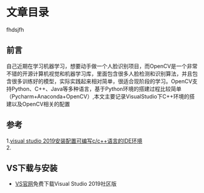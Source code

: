 # 文章目录

fhdsjfh

## 前言

自己近期在学习机器学习，想要动手做一个人脸识别项目，而OpenCV是一个非常不错的开源计算机视觉和机器学习库，里面包含很多人脸检测和识别算法，并且包含很多训练好的模型，实际实践起来相对简单，很适合现阶段的学习。OpenCV支持Python、C++、Java等多种语言，基于Python环境的搭建过程比较简单（Pycharm+Anaconda+OpenCV）,本文主要记录VisualStudio下C++环境的搭建以及OpenCV相关的配置

## 参考

1.[visual studio 2019安装配置可编写c/c++语言的IDE环境](https://blog.csdn.net/digitalkee/article/details/104499579?utm_medium=distribute.pc_relevant.none-task-blog-BlogCommendFromMachineLearnPai2-1.nonecase&depth_1-utm_source=distribute.pc_relevant.none-task-blog-BlogCommendFromMachineLearnPai2-1.nonecase)  
2.[]()

## VS下载与安装

- [VS官网](https://visualstudio.microsoft.com/zh-hans/downloads/)免费下载Visual Studio 2019社区版

